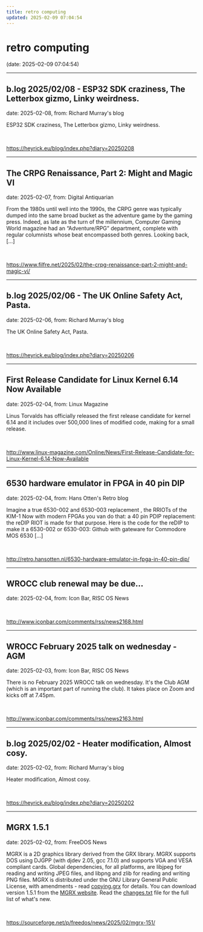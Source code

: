 ```yaml
---
title: retro computing
updated: 2025-02-09 07:04:54
---
```


# retro computing

(date: 2025-02-09 07:04:54)

---

## b.log 2025/02/08 - ESP32 SDK craziness, The Letterbox gizmo, Linky weirdness.

date: 2025-02-08, from: Richard Murray's blog

ESP32 SDK craziness, The Letterbox gizmo, Linky weirdness. 

<br> 

<https://heyrick.eu/blog/index.php?diary=20250208>

---

## The CRPG Renaissance, Part 2: Might and Magic VI

date: 2025-02-07, from: Digital Antiquarian

From the 1980s until well into the 1990s, the CRPG genre was typically dumped into the same broad bucket as the adventure game by the gaming press. Indeed, as late as the turn of the millennium, Computer Gaming World magazine had an &#8220;Adventure/RPG&#8221; department, complete with regular columnists whose beat encompassed both genres. Looking back, [&#8230;] 

<br> 

<https://www.filfre.net/2025/02/the-crpg-renaissance-part-2-might-and-magic-vi/>

---

## b.log 2025/02/06 - The UK Online Safety Act, Pasta.

date: 2025-02-06, from: Richard Murray's blog

The UK Online Safety Act, Pasta. 

<br> 

<https://heyrick.eu/blog/index.php?diary=20250206>

---

## First Release Candidate for Linux Kernel 6.14 Now Available

date: 2025-02-04, from: Linux Magazine

<p>Linus Torvalds has officially released the first release candidate for kernel 6.14 and it includes over 500,000 lines of modified code, making for a small release.</p> 

<br> 

<http://www.linux-magazine.com/Online/News/First-Release-Candidate-for-Linux-Kernel-6.14-Now-Available>

---

## 6530 hardware emulator in FPGA in 40 pin DIP

date: 2025-02-04, from: Hans Otten's Retro blog

Imagine a true 6530-002 and 6530-003 replacement , the RRIOTs of the KIM-1 Now with modern FPGAs you van do that: a 40 pin PDIP replacement: the reDIP RIOT is made for that purpose. Here is the code for the reDIP to make it a 6530-002 or 6530-003: Github with gateware for Commodore MOS 6530 [&#8230;] 

<br> 

<http://retro.hansotten.nl/6530-hardware-emulator-in-fpga-in-40-pin-dip/>

---

## WROCC club renewal may be due...

date: 2025-02-04, from: Icon Bar, RISC OS News

 

<br> 

<http://www.iconbar.com/comments/rss/news2168.html>

---

## WROCC February 2025 talk on wednesday - AGM

date: 2025-02-03, from: Icon Bar, RISC OS News

There is no February 2025 WROCC talk on wednesday. It's the Club AGM (which is an important part of running the club). It takes place on Zoom and kicks off at 7.45pm. 

<br> 

<http://www.iconbar.com/comments/rss/news2163.html>

---

## b.log 2025/02/02 - Heater modification, Almost cosy.

date: 2025-02-02, from: Richard Murray's blog

Heater modification, Almost cosy. 

<br> 

<https://heyrick.eu/blog/index.php?diary=20250202>

---

## MGRX 1.5.1

date: 2025-02-02, from: FreeDOS News

<div class="markdown_content"><p>MGRX is a 2D graphics library derived from the GRX library. MGRX supports DOS using DJGPP (with djdev 2.05, gcc 7.1.0) and supports VGA and VESA compliant cards. Global dependencies, for all platforms, are libjpeg for reading and writing JPEG files, and libpng and zlib for reading and writing PNG files. MGRX is distributed under the GNU Library General Public License, with amendments - read <a class="" href="https://www.fgrim.com/mgrx/copying.grx" rel="nofollow">copying.grx</a> for details. You can download version 1.5.1 from the <a class="" href="https://www.fgrim.com/mgrx/" rel="nofollow">MGRX website</a>. Read the <a class="" href="https://www.fgrim.com/mgrx/changes.txt" rel="nofollow">changes.txt</a> file for the full list of what's new.</p></div> 

<br> 

<https://sourceforge.net/p/freedos/news/2025/02/mgrx-151/>

